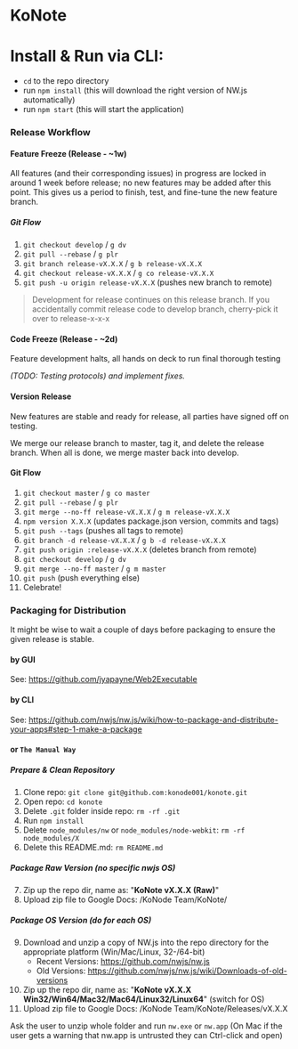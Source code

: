 # KoNote

# Install & Run via CLI:

-	`cd` to the repo directory
-	run `npm install` (this will download the right version of NW.js automatically)
-	run `npm start` (this will start the application)


### Release Workflow

#### Feature Freeze (Release - ~1w)

All features (and their corresponding issues) in progress are locked in around 1 week before release; no new features may be added after this point. This gives us a period to finish, test, and fine-tune the new feature branch.

##### Git Flow
1. `git checkout develop` / `g dv`
2. `git pull --rebase` / `g plr`
3. `git branch release-vX.X.X` / `g b release-vX.X.X`
4. `git checkout release-vX.X.X` / `g co release-vX.X.X`
5. `git push -u origin release-vX.X.X` (pushes new branch to remote)

> Development for release continues on this release branch.
> If you accidentally commit release code to develop branch, cherry-pick it over to release-x-x-x

#### Code Freeze (Release - ~2d)

Feature development halts, all hands on deck to run final thorough testing

*(TODO: Testing protocols) and implement fixes.*

#### Version Release

New features are stable and ready for release, all parties have signed off on testing.

We merge our release branch to master, tag it, and delete the release branch. When all is done, we merge master back into develop.

#### Git Flow
1. `git checkout master` / `g co master`
2. `git pull --rebase` / `g plr`
3. `git merge --no-ff release-vX.X.X` / `g m release-vX.X.X`
4. `npm version X.X.X` (updates package.json version, commits and tags)
5. `git push --tags` (pushes all tags to remote)
6. `git branch -d release-vX.X.X` / `g b -d release-vX.X.X`
7. `git push origin :release-vX.X.X` (deletes branch from remote)
8. `git checkout develop` / `g dv`
9. `git merge --no-ff master` / `g m master`
10. `git push` (push everything else)
11. Celebrate!

### Packaging for Distribution

It might be wise to wait a couple of days before packaging to ensure the given release is stable.

#### by GUI

See: https://github.com/jyapayne/Web2Executable

#### by CLI

See: https://github.com/nwjs/nw.js/wiki/how-to-package-and-distribute-your-apps#step-1-make-a-package

#### or `The Manual Way`

##### Prepare & Clean Repository
1. Clone repo: `git clone git@github.com:konode001/konote.git`
2. Open repo: `cd konote`
3. Delete `.git` folder inside repo: `rm -rf .git`
4. Run `npm install`
5. Delete `node_modules/nw` or `node_modules/node-webkit`: `rm -rf node_modules/X`
6. Delete this README.md: `rm README.md`

##### Package Raw Version (no specific nwjs OS)
7. Zip up the repo dir, name as: "**KoNote vX.X.X (Raw)**"
8. Upload zip file to Google Docs: /KoNode Team/KoNote/

##### Package OS Version (do for each OS)
9. Download and unzip a copy of NW.js into the repo directory for the appropriate platform (Win/Mac/Linux, 32-/64-bit)
	- Recent Versions: https://github.com/nwjs/nw.js
	- Old Versions: https://github.com/nwjs/nw.js/wiki/Downloads-of-old-versions
10. Zip up the repo dir, name as: "**KoNote vX.X.X Win32/Win64/Mac32/Mac64/Linux32/Linux64**" (switch for OS)
11. Upload zip file to Google Docs: /KoNode Team/KoNote/Releases/vX.X.X

Ask the user to unzip whole folder and run `nw.exe` or `nw.app`
(On Mac if the user gets a warning that nw.app is untrusted they can Ctrl-click and open)

